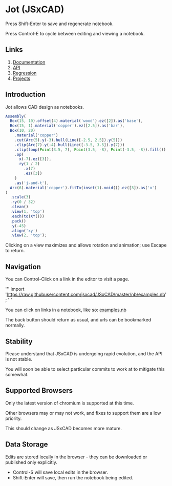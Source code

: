 # Jot (JSxCAD)

Press Shift-Enter to save and regenerate notebook.

Press Control-E to cycle between editing and viewing a notebook.

## Links

1. [Documentation](../nb/documentation/index.md)
1. [API](../nb/api/index.md)
1. [Regression](../nb/regression/regression.md)
1. [Projects](../nb/projects/index.md)

## Introduction

Jot allows CAD design as notebooks.

```JavaScript
Assembly(
  Box(15, 10).offset(4).material('wood').ez([2]).as('base'),
  Box(15, 1).material('copper').ez([2.5]).as('bar'),
  Box(10, 20)
    .material('copper')
    .cut(Arc(5).y(-3).hull(Line([-2.5, 2.5]).y(5)))
    .clip(Arc(7).y(-4).hull(Line([-3.5, 3.5]).y(7)))
    .clip(loop(Point(3.5, 7), Point(3.5, -8), Point(-3.5, -8)).fill())
    .op(
      x(-7).ez([3]),
      ry(1 / 2)
        .x(7)
        .ez([3])
    )
    .as('j-and-t'),
  Arc(6).material('copper').fitTo(inset(1).void()).ez([3]).as('o')
)
  .scale(3)
  .ry(0 / 32)
  .clean()
  .view(1, 'top')
  .each(to(XY()))
  .pack()
  .y(-45)
  .align('xy')
  .view(2, 'top');
```

Clicking on a view maximizes and allows rotation and animation; use Escape to return.

## Navigation

You can Control-Click on a link in the editor to visit a page.

'''
import 'https://raw.githubusercontent.com/jsxcad/JSxCAD/master/nb/examples.nb';
'''

You can click on links in a notebook, like so: [examples.nb](#JSxCAD@https://raw.githubusercontent.com/jsxcad/JSxCAD/master/nb/examples.nb)

The back button should return as usual, and urls can be bookmarked normally.

## Stability

Please understand that JSxCAD is undergoing rapid evolution, and the API is not stable.

You will soon be able to select particular commits to work at to mitigate this somewhat.

## Supported Browsers

Only the latest version of chromium is supported at this time.

Other browsers may or may not work, and fixes to support them are a low priority.

This should change as JSxCAD becomes more mature.

## Data Storage

Edits are stored locally in the browser - they can be downloaded or published only explicitly.

* Control-S will save local edits in the browser.
* Shift-Enter will save, then run the notebook being edited.
